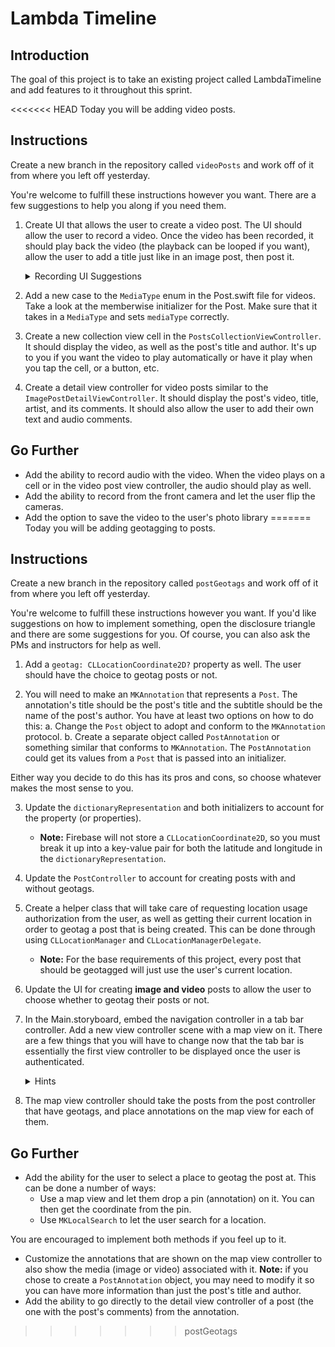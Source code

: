 # Lambda Timeline 

## Introduction

The goal of this project is to take an existing project called LambdaTimeline and add features to it throughout this sprint. 

<<<<<<< HEAD
Today you will be adding video posts.

## Instructions

Create a new branch in the repository called `videoPosts` and work off of it from where you left off yesterday.

You're welcome to fulfill these instructions however you want. There are a few suggestions to help you along if you need them.

1. Create UI that allows the user to create a video post. The UI should allow the user to record a video. Once the video has been recorded, it should play back the video (the playback can be looped if you want), allow the user to add a title just like in an image post, then post it.
    <details><summary>Recording UI Suggestions</summary>
    <p>

      - You may take the `CameraViewController` used in the guided project as a base. You will need to modify it so the video doesn't get stored to the user's photo library, but instead you can use the url that the `didFinishRecordingTo outPutFileURL: URL` method gives you back to send the video data to Firebase
      - For information on how to play back the video, refer to `AVPlayer` and `AVPlayerLayer` in the documentation. Of course you're welcome to google for more information, but familiarize yourself with these objects first.

    </p>
    </details>
2. Add a new case to the `MediaType` enum in the Post.swift file for videos. Take a look at the memberwise initializer for the Post. Make sure that it takes in a `MediaType` and sets `mediaType` correctly.
3. Create a new collection view cell in the `PostsCollectionViewController`. It should display the video, as well as the post's title and author. It's up to you if you want the video to play automatically or have it play when you tap the cell, or a button, etc.
4. Create a detail view controller for video posts similar to the `ImagePostDetailViewController`. It should display the post's video, title, artist, and its comments. It should also allow the user to add their own text and audio comments.

## Go Further

- Add the ability to record audio with the video. When the video plays on a cell or in the video post view controller, the audio should play as well.
- Add the ability to record from the front camera and let the user flip the cameras.
- Add the option to save the video to the user's photo library
=======
Today you will be adding geotagging to posts.

## Instructions

Create a new branch in the repository called `postGeotags` and work off of it from where you left off yesterday.

You're welcome to fulfill these instructions however you want. If you'd like suggestions on how to implement something, open the disclosure triangle and there are some suggestions for you. Of course, you can also ask the PMs and instructors for help as well.

1. Add a `geotag: CLLocationCoordinate2D?` property as well. The user should have the choice to geotag posts or not.

2. You will need to make an `MKAnnotation` that represents a `Post`. The annotation's title should be the post's title and the subtitle should be the name of the post's author. You have at least two options on how to do this:
    a. Change the `Post` object to adopt and conform to the `MKAnnotation` protocol. 
    b. Create a separate object called `PostAnnotation` or something similar that conforms to `MKAnnotation`. The `PostAnnotation` could get its values from a `Post` that is passed into an initializer.

Either way you decide to do this has its pros and cons, so choose whatever makes the most sense to you.

3. Update the `dictionaryRepresentation` and both initializers to account for the property (or properties). 
    - **Note:** Firebase will not store a `CLLocationCoordinate2D`, so you must break it up into a key-value pair for both the latitude and longitude in the `dictionaryRepresentation`.
4. Update the `PostController` to account for creating posts with and without geotags.
5. Create a helper class that will take care of requesting location usage authorization from the user, as well as getting their current location in order to geotag a post that is being created. This can be done through using `CLLocationManager` and `CLLocationManagerDelegate`.
    - **Note:** For the base requirements of this project, every post that should be geotagged will just use the user's current location.
6. Update the UI for creating **image and video** posts to allow the user to choose whether to geotag their posts or not.
7. In the Main.storyboard, embed the navigation controller in a tab bar controller. Add a new view controller scene with a map view on it. There are a few things that you will have to change now that the tab bar is essentially the first view controller to be displayed once the user is authenticated.
    <details><summary>Hints</summary>
    <p>

      - As the map view controller is going to need access to the same instance of `PostController` as the rest of the app uses, consider creating a subclass of `UITabBarController` and initializing a `PostController` there instead of the `PostsCollectionViewController`. That way, the tab bar controller can pass references to it to both the `PostsCollectionViewController` and the new map view controller.
      - In the `AppDelegate` the way the navigation controller holding the `PostsCollectionViewController` becomes the initial view controller if the user is authenticated is by initializing it from the storyboard with a Storyboard ID. You will need to give the tab bar controller a storyboard ID and use it instead of the navigation controller's that is currently used. If you are unfamiliar with how this works, [this Stack Overflow question](https://stackoverflow.com/questions/13867565/what-is-a-storyboard-id-and-how-can-i-use-this) gives a straight answer.

    </p>
    </details>

7. The map view controller should take the posts from the post controller that have geotags, and place annotations on the map view for each of them.

## Go Further

- Add the ability for the user to select a place to geotag the post at. This can be done a number of ways:
    - Use a map view and let them drop a pin (annotation) on it. You can then get the coordinate from the pin.
    - Use `MKLocalSearch` to let the user search for a location.

You are encouraged to implement both methods if you feel up to it.

- Customize the annotations that are shown on the map view controller to also show the media (image or video) associated with it. **Note:** if you chose to create a `PostAnnotation` object, you may need to modify it so you can have more information than just the post's title and author.
- Add the ability to go directly to the detail view controller of a post (the one with the post's comments) from the annotation.
>>>>>>> postGeotags
